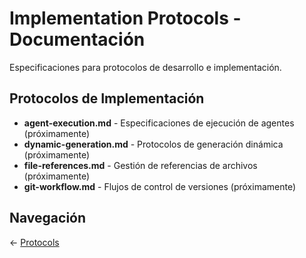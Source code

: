 # Implementation Protocols - Documentación

Especificaciones para protocolos de desarrollo e implementación.

## Protocolos de Implementación

- **agent-execution.md** - Especificaciones de ejecución de agentes (próximamente)
- **dynamic-generation.md** - Protocolos de generación dinámica (próximamente)
- **file-references.md** - Gestión de referencias de archivos (próximamente)
- **git-workflow.md** - Flujos de control de versiones (próximamente)

## Navegación

← [Protocols](../README.md)